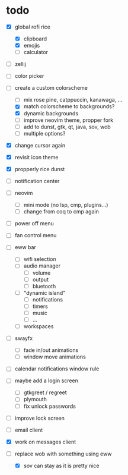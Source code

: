 # todo

- [x] global rofi rice
    - [x] clipboard
    - [x] emojis
    - [ ] calculator

- [ ] zellij

- [ ] color picker

- [ ] create a custom colorscheme
    - [ ] mix rose pine, catppuccin, kanawaga, ...
    - [x] match colorscheme to backgrounds?
    - [x] dynamic backgrounds
    - [ ] improve neovim theme, propper fork
    - [ ] add to dunst, gtk, qt, java, sov, wob
    - [ ] multiple options?

- [x] change cursor again
- [x] revisit icon theme

- [x] propperly rice dunst
- [ ] notification center

- [ ] neovim
    - [ ] mini mode (no lsp, cmp, plugins...)
    - [ ] change from coq to cmp again

- [ ] power off menu
- [ ] fan control menu
- [ ] eww bar
    - [ ] wifi selection
    - [ ] audio manager
        - [ ] volume
        - [ ] output
        - [ ] bluetooth
    - [ ] "dynamic island"
        - [ ] notifications
        - [ ] timers
        - [ ] music
        - [ ] ...
    - [ ] workspaces

- [ ] swayfx
    - [ ] fade in/out animations
    - [ ] window move animations

- [ ] calendar notifications window rule

- [ ] maybe add a login screen
    - [ ] gtkgreet / regreet
    - [ ] plymouth
    - [ ] fix unlock passwords
- [ ] improve lock screen

- [ ] email client
- [x] work on messages client

- [ ] replace wob with something using eww
    - [x] sov can stay as it is pretty nice
